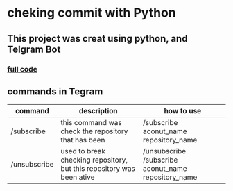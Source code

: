 <!-- Headings -->
# cheking commit with Python

<!-- Strong -->
## This project was creat using python, and Telgram Bot

<!-- links -->
### [full code](github.com)

<!-- Tables -->
## commands in Tegram 
| command  | description | how to use |
| -------- |------------ | ---------- |
| /subscribe | this command was check the repository that has been | /subscribe aconut_name repository_name |
| /unsubscribe | used to break checking repository, but this repository was been ative | /unsubscribe /subscribe aconut_name repository_name |

